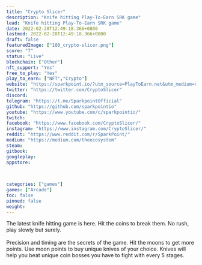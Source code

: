 ```yaml
---
title: "Crypto Slicer"
description: "Knife hitting Play-To-Earn SRK game"
lead: "Knife hitting Play-To-Earn SRK game"
date: 2022-02-28T12:49:18.366+0800
lastmod: 2022-02-28T12:49:18.366+0800
draft: false
featuredImage: ["100_crypto-slicer.png"]
score: "7"
status: "Live"
blockchain: ["Other"]
nft_support: "Yes"
free_to_play: "Yes"
play_to_earn: ["NFT","Crypto"]
website: "https://sparkpoint.io/?utm_source=PlayToEarn.net&utm_medium=organic&utm_campaign=gamepage"
twitter: "https://twitter.com/CryptoSlicer"
discord: 
telegram: "https://t.me/SparkpointOfficial"
github: "https://github.com/sparkpointio"
youtube: "https://www.youtube.com/c/sparkpointio/"
twitch: 
facebook: "https://www.facebook.com/CryptoSlicer/"
instagram: "https://www.instagram.com/CryptoSlicer/"
reddit: "https://www.reddit.com/r/SparkPoint/"
medium: "https://medium.com/theecosystem"
steam: 
gitbook: 
googleplay: 
appstore: 

  
    
categories: ["games"]
games: ["Arcade"]
toc: false
pinned: false
weight: 
---
```

The latest knife hitting game is here. Hit the coins to break them. No rush, play slowly but surely.<br> <br> Precision and timing are the secrets of the game. Hit the moons to get more points. Use moon points to buy unique knives of your choice. Knives will help you beat unique coin bosses you have to fight with every 5 stages.